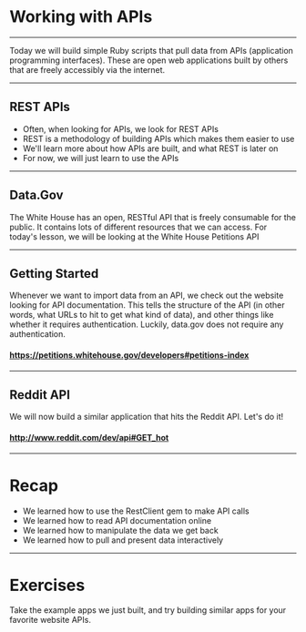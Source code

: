 # Working with APIs

---

Today we will build simple Ruby scripts that pull data from APIs (application programming interfaces). These are open web applications built by others that are freely accessibly via the internet. 

---
## REST APIs

* Often, when looking for APIs, we look for REST APIs
* REST is a methodology of building APIs which makes them easier to use
* We'll learn more about how APIs are built, and what REST is later on
* For now, we will just learn to use the APIs

---
## Data.Gov

The White House has an open, RESTful API that is freely consumable for the public. It contains lots of different resources that we can access. For today's lesson, we will be looking at the White House Petitions API

---
## Getting Started

Whenever we want to import data from an API, we check out the website looking for API documentation. This tells the structure of the API (in other words, what URLs to hit to get what kind of data), and other things like whether it requires authentication. Luckily, data.gov does not require any authentication.

#### https://petitions.whitehouse.gov/developers#petitions-index

---
## Reddit API

We will now build a similar application that hits the Reddit API. Let's do it!

#### http://www.reddit.com/dev/api#GET_hot

---
# Recap

* We learned how to use the RestClient gem to make API calls
* We learned how to read API documentation online
* We learned how to manipulate the data we get back
* We learned how to pull and present data interactively

---
# Exercises

Take the example apps we just built, and try building similar apps for your favorite website APIs.